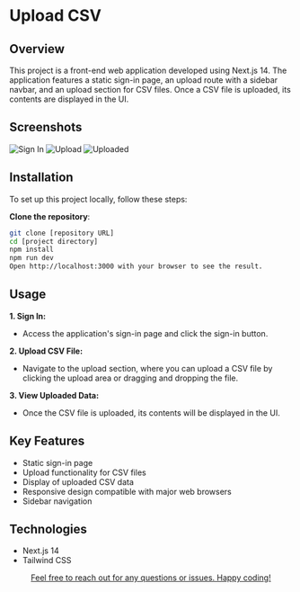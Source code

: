 # Upload CSV

## Overview

This project is a front-end web application developed using Next.js 14. The application features a static sign-in page, an upload route with a sidebar navbar, and an upload section for CSV files. Once a CSV file is uploaded, its contents are displayed in the UI.

## Screenshots
![Sign In](https://github.com/prakash-s-2210/upload-csv/assets/94909544/f0845f1a-ab19-4ecc-89f1-d3bcf8db534b)
![Upload](https://github.com/prakash-s-2210/upload-csv/assets/94909544/a08f3899-4c99-4f46-ac04-84f801f8a1d8)
![Uploaded](https://github.com/prakash-s-2210/upload-csv/assets/94909544/d41665ee-e77a-49f5-a636-c2b618cde8b2)

## Installation

To set up this project locally, follow these steps:

**Clone the repository**:
   ```bash
   git clone [repository URL]
   cd [project directory]
   npm install
   npm run dev
   Open http://localhost:3000 with your browser to see the result.
  ```

## Usage
**1. Sign In:** 
  - Access the application's sign-in page and click the sign-in button.

**2. Upload CSV File:** 
  - Navigate to the upload section, where you can upload a CSV file by clicking the upload area or dragging and dropping the file.

**3. View Uploaded Data:** 
  - Once the CSV file is uploaded, its contents will be displayed in the UI.

## Key Features

- Static sign-in page
- Upload functionality for CSV files
- Display of uploaded CSV data
- Responsive design compatible with major web browsers
- Sidebar navigation

## Technologies

- Next.js 14
- Tailwind CSS

<p align="center">
  <a href="https://www.linkedin.com/in/prakash2210/" target="_blank">
    Feel free to reach out for any questions or issues. Happy coding!
  </a>
</p>
